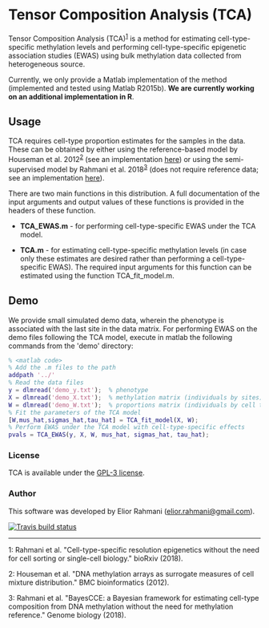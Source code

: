 # Tensor Composition Analysis (TCA)

Tensor Composition Analysis (TCA)<sup>[1](#myfootnote1)</sup> is a method for estimating cell-type-specific methylation levels and performing cell-type-specific epigenetic association studies (EWAS) using bulk methylation data collected from heterogeneous source.

Currently, we only provide a Matlab implementation of the method (implemented and tested using Matlab R2015b). **We are currently working on an additional implementation in R**.

## Usage

TCA requires cell-type proportion estimates for the samples in the data. These can be obtained by either using the reference-based model by Houseman et al. 2012<sup>[2](#myfootnote2)</sup> (see an implementation <a href="http://glint-epigenetics.readthedocs.io/" target="_blank">here</a>) or using the semi-supervised model by Rahmani et al. 2018<sup>[3](#myfootnote3)</sup> (does not require reference data; see an implementation <a href="https://github.com/cozygene/BayesCCE" target="_blank">here</a>).

There are two main functions in this distribution. A full documentation of the input arguments and output values of these functions is provided in the headers of these function.
* **TCA_EWAS.m** - for performing cell-type-specific EWAS under the TCA model.

* **TCA.m** - for estimating cell-type-specific methylation levels (in case only these estimates are desired rather than performing a cell-type-specific EWAS). The required input arguments for this function can be estimated using the function TCA_fit_model.m.

## Demo

We provide small simulated demo data, wherein the phenotype is associated with the last site in the data matrix. For performing EWAS on the demo files following the TCA model, execute in matlab the following commands from the 'demo' directory:
```matlab
% <matlab code>
% Add the .m files to the path
addpath '../'
% Read the data files
y = dlmread('demo_y.txt');  % phenotype
X = dlmread('demo_X.txt');  % methylation matrix (individuals by sites)
W = dlmread('demo_W.txt');  % proportions matrix (individuals by cell types)
% Fit the parameters of the TCA model
[W,mus_hat,sigmas_hat,tau_hat] = TCA_fit_model(X, W);
% Perform EWAS under the TCA model with cell-type-specific effects
pvals = TCA_EWAS(y, X, W, mus_hat, sigmas_hat, tau_hat);
```


<!---
### Citing TCA

If you use TCA in any published work, please cite the manuscript describing the method:

Elior Rahmani, Regev Schweiger, Brooke Rhead, Lindsey A. Criswell, Lisa F. Barcellos, Eleazar Eskin, Saharon Rosset, Sriram Sankararaman, and Eran Halperin. *bioRxiv*, 2018.
-->

### License

TCA is available under the <a href="https://opensource.org/licenses/GPL-3.0" target="_blank">GPL-3 license</a>.

### Author

This software was developed by Elior Rahmani (elior.rahmani@gmail.com).

 [![Travis build status](https://travis-ci.org/cozygene/TCA.svg?branch=master)](https://travis-ci.org/cozygene/TCA)
___

<a name="myfootnote1">1</a>: Rahmani et al. "Cell-type-specific resolution epigenetics without the need for cell sorting or single-cell biology." bioRxiv (2018).

<a name="myfootnote2">2</a>: Houseman et al. "DNA methylation arrays as surrogate measures of cell mixture distribution." BMC bioinformatics (2012).

<a name="myfootnote3">3</a>: Rahmani et al. "BayesCCE: a Bayesian framework for estimating cell-type composition from DNA methylation without the need for methylation reference." Genome biology (2018).
